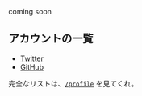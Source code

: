 ---
---

coming soon

## アカウントの一覧

- <a rel="me" href="https://twitter.com/ndxbn">Twitter</a>
- <a rel="me" href="https://github.com/ndxbn">GitHub</a>

完全なリストは、[`/profile`](/profile) を見てくれ。
